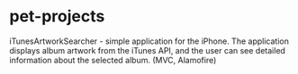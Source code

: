# pet-projects
iTunesArtworkSearcher - simple application for the iPhone. The application
 displays album artwork from the iTunes API, and the user can see detailed
information about the selected album. (MVC, Alamofire)
